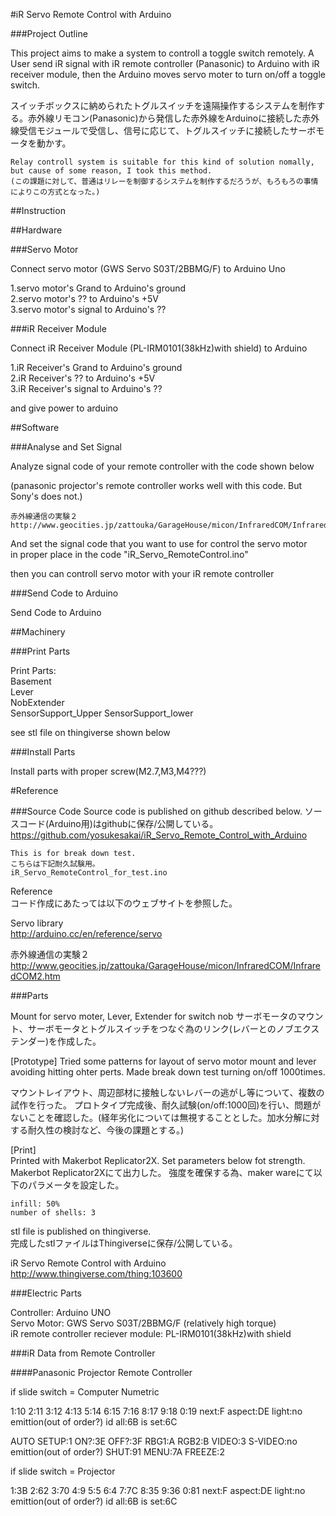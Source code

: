 #iR Servo Remote Control with Arduino

###Project Outline

This project aims to make a system to controll a toggle switch remotely. A User send iR signal with iR remote controller (Panasonic) to Arduino with iR receiver module, then the Arduino moves servo moter to turn on/off a toggle switch. 

スイッチボックスに納められたトグルスイッチを遠隔操作するシステムを制作する。赤外線リモコン(Panasonic)から発信した赤外線をArduinoに接続した赤外線受信モジュールで受信し、信号に応じて、トグルスイッチに接続したサーボモータを動かす。

```
Relay controll system is suitable for this kind of solution nomally, 
but cause of some reason, I took this method.
(この課題に対して、普通はリレーを制御するシステムを制作するだろうが、もろもろの事情によりこの方式となった。)
```


##Instruction

##Hardware

###Servo Motor

Connect servo motor (GWS Servo S03T/2BBMG/F) to Arduino Uno  

1.servo motor's Grand to Arduino's ground  
2.servo motor's ?? to Arduino's +5V  
3.servo motor's signal to Arduino's ??  

###iR Receiver Module

Connect iR Receiver Module (PL-IRM0101(38kHz)with shield) to Arduino  

1.iR Receiver's Grand to Arduino's ground  
2.iR Receiver's ?? to Arduino's +5V  
3.iR Receiver's signal to Arduino's ??  

and give power to arduino


##Software

###Analyse and Set Signal

Analyze signal code of your remote controller
with the code shown below  

(panasonic projector's remote controller works well with this code. But Sony's does not.)  

```
赤外線通信の実験２  
http://www.geocities.jp/zattouka/GarageHouse/micon/InfraredCOM/InfraredCOM2.htm
```

And set the signal code that you want to use for control the servo motor  
in proper place in the code "iR_Servo_RemoteControl.ino"

then you can controll servo motor with your iR remote controller  


###Send Code to Arduino

  
Send Code to Arduino  
  



##Machinery

###Print Parts

Print Parts:  
Basement  
Lever  
NobExtender  
SensorSupport_Upper
SensorSupport_lower
  
see stl file on thingiverse shown below  
  
   
  
###Install Parts
  
Install parts with proper screw(M2.7,M3,M4???)  
  
  
    
      
#Reference


###Source Code
Source code is published on github described below.
ソースコード(Arduino用)はgithubに保存/公開している。  
https://github.com/yosukesakai/iR_Servo_Remote_Control_with_Arduino  

```
This is for break down test.
こちらは下記耐久試験用。
iR_Servo_RemoteControl_for_test.ino
```  

Reference  
コード作成にあたっては以下のウェブサイトを参照した。  
  
Servo library  
http://arduino.cc/en/reference/servo

赤外線通信の実験２  
http://www.geocities.jp/zattouka/GarageHouse/micon/InfraredCOM/InfraredCOM2.htm



###Parts

Mount for servo moter, Lever, Extender for switch nob
サーボモータのマウント、サーボモータとトグルスイッチをつなぐ為のリンク(レバーとのノブエクステンダー)を作成した。

[Prototype]
Tried some patterns for layout of servo motor mount and lever avoiding hitting ohter perts.
Made break down test turning on/off 1000times.

マウントレイアウト、周辺部材に接触しないレバーの逃がし等について、複数の試作を行った。
プロトタイプ完成後、耐久試験(on/off:1000回)を行い、問題がないことを確認した。(経年劣化については無視することとした。加水分解に対する耐久性の検討など、今後の課題とする。)


[Print]  
Printed with Makerbot Replicator2X.
Set parameters below fot strength.
Makerbot Replicator2Xにて出力した。
強度を確保する為、maker wareにて以下のパラメータを設定した。
  
```
infill: 50%  
number of shells: 3  
```

stl file is published on thingiverse.  
完成したstlファイルはThingiverseに保存/公開している。
  
iR Servo Remote Control with Arduino    
http://www.thingiverse.com/thing:103600



###Electric Parts

Controller: Arduino UNO  
Servo Motor: GWS Servo S03T/2BBMG/F (relatively high torque)   
iR remote controller reciever module: PL-IRM0101(38kHz)with shield


###iR Data from Remote Controller

####Panasonic Projector Remote Controller

if slide switch = Computer Numetric

1:10
2:11
3:12
4:13
5:14
6:15
7:16
8:17
9:18
0:19
next:F
aspect:DE
light:no emittion(out of order?)
id all:6B
is set:6C

AUTO SETUP:1
ON?:3E
OFF?:3F
RBG1:A
RGB2:B
VIDEO:3
S-VIDEO:no emittion(out of order?)
SHUT:91
MENU:7A
FREEZE:2


if slide switch = Projector

1:3B
2:62
3:70
4:9
5:5
6:4
7:7C
8:35
9:36
0:81
next:F
aspect:DE
light:no emittion(out of order?)
id all:6B
is set:6C

